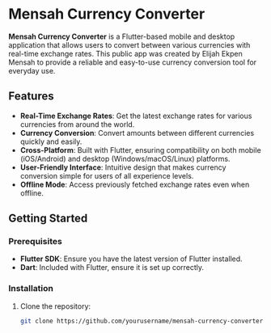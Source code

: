 # Mensah Currency Converter

**Mensah Currency Converter** is a Flutter-based mobile and desktop application that allows users to convert between various currencies with real-time exchange rates. This public app was created by Elijah Ekpen Mensah to provide a reliable and easy-to-use currency conversion tool for everyday use.

## Features

- **Real-Time Exchange Rates**: Get the latest exchange rates for various currencies from around the world.
- **Currency Conversion**: Convert amounts between different currencies quickly and easily.
- **Cross-Platform**: Built with Flutter, ensuring compatibility on both mobile (iOS/Android) and desktop (Windows/macOS/Linux) platforms.
- **User-Friendly Interface**: Intuitive design that makes currency conversion simple for users of all experience levels.
- **Offline Mode**: Access previously fetched exchange rates even when offline.

## Getting Started

### Prerequisites

- **Flutter SDK**: Ensure you have the latest version of Flutter installed.
- **Dart**: Included with Flutter, ensure it is set up correctly.

### Installation

1. Clone the repository:
   ```bash
   git clone https://github.com/yourusername/mensah-currency-converter.git
